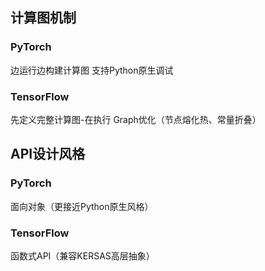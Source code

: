 ## 计算图机制
### PyTorch
边运行边构建计算图
支持Python原生调试
### TensorFlow
先定义完整计算图-在执行
Graph优化（节点熔化热、常量折叠）

## API设计风格
### PyTorch
面向对象（更接近Python原生风格）
### TensorFlow
函数式API（兼容KERSAS高层抽象）
